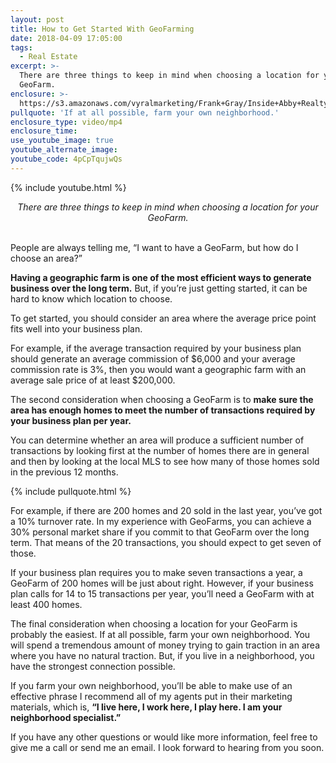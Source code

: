 ```yaml
---
layout: post
title: How to Get Started With GeoFarming
date: 2018-04-09 17:05:00
tags:
  - Real Estate
excerpt: >-
  There are three things to keep in mind when choosing a location for your
  GeoFarm.
enclosure: >-
  https://s3.amazonaws.com/vyralmarketing/Frank+Gray/Inside+Abby+Realty+3+considerations+for+choosing+a+GeoFarm.mp4
pullquote: 'If at all possible, farm your own neighborhood.'
enclosure_type: video/mp4
enclosure_time:
use_youtube_image: true
youtube_alternate_image:
youtube_code: 4pCpTqujwQs
---
```


{% include youtube.html %}

<center><em>There are three things to keep in mind when choosing a location for your GeoFarm.</em></center>

<center>&nbsp;</center>

People are always telling me, “I want to have a GeoFarm, but how do I choose an area?”

**Having a geographic farm is one of the most efficient ways to generate business over the long term.** But, if you’re just getting started, it can be hard to know which location to choose.

To get started, you should consider an area where the average price point fits well into your business plan.

For example, if the average transaction required by your business plan should generate an average commission of $6,000 and your average commission rate is 3%, then you would want a geographic farm with an average sale price of at least $200,000.

The second consideration when choosing a GeoFarm is to **make sure the area has enough homes to meet the number of transactions required by your business plan per year.**

You can determine whether an area will produce a sufficient number of transactions by looking first at the number of homes there are in general and then by looking at the local MLS to see how many of those homes sold in the previous 12 months.

{% include pullquote.html %}

For example, if there are 200 homes and 20 sold in the last year, you’ve got a 10% turnover rate. In my experience with GeoFarms, you can achieve a 30% personal market share if you commit to that GeoFarm over the long term. That means of the 20 transactions, you should expect to get seven of those.

If your business plan requires you to make seven transactions a year, a GeoFarm of 200 homes will be just about right. However, if your business plan calls for 14 to 15 transactions per year, you’ll need a GeoFarm with at least 400 homes.

The final consideration when choosing a location for your GeoFarm is probably the easiest. If at all possible, farm your own neighborhood. You will spend a tremendous amount of money trying to gain traction in an area where you have no natural traction. But, if you live in a neighborhood, you have the strongest connection possible.

If you farm your own neighborhood, you’ll be able to make use of an effective phrase I recommend all of my agents put in their marketing materials, which is, **“I live here, I work here, I play here. I am your neighborhood specialist.”**

If you have any other questions or would like more information, feel free to give me a call or send me an email. I look forward to hearing from you soon.<br>